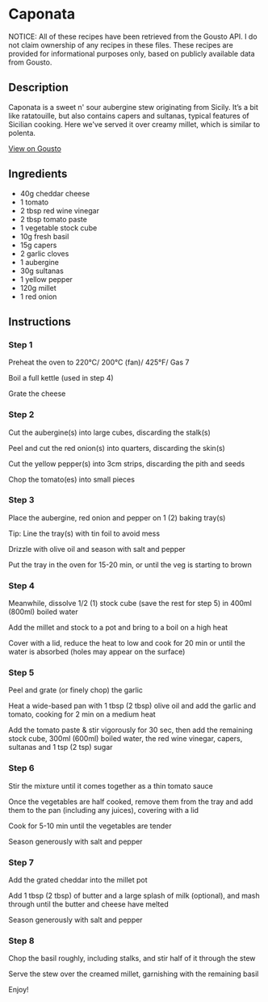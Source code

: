 # Caponata

NOTICE: All of these recipes have been retrieved from the Gousto API. I do not claim ownership of any recipes in these files. These recipes are provided for informational purposes only, based on publicly available data from Gousto.

## Description

Caponata is a sweet n' sour aubergine stew originating from Sicily. It’s a bit like ratatouille, but also contains capers and sultanas, typical features of Sicilian cooking. Here we've served it over creamy millet, which is similar to polenta. 

[View on Gousto](https://www.gousto.co.uk/recipes/cookbook/caponata)

## Ingredients

- 40g cheddar cheese
- 1 tomato
- 2 tbsp red wine vinegar 
- 2 tbsp tomato paste
- 1 vegetable stock cube
- 10g fresh basil
- 15g capers
- 2 garlic cloves
- 1 aubergine 
- 30g sultanas
- 1 yellow pepper
- 120g millet
- 1 red onion

## Instructions


### Step 1

Preheat the oven to 220&deg;C/ 200&deg;C (fan)/ 425&deg;F/ Gas 7


Boil a full kettle (used in step 4)


Grate the cheese


### Step 2

Cut the aubergine<span class="text-danger">(s)</span> into large cubes, discarding the stalk<span class="text-danger">(s)</span>


Peel and cut the red onion<span class="text-danger">(s)</span> into quarters, discarding the skin<span class="text-danger">(s)</span>


Cut the yellow pepper<span class="text-danger">(s)</span> into 3cm strips, discarding the pith and seeds


Chop the tomato<span class="text-danger">(es)</span> into small pieces


### Step 3

Place the aubergine, red onion and pepper on 1 <span class="text-danger">(2)</span> baking tray<span class="text-danger">(s) </span>


Tip: Line the tray<span class="text-danger">(s)</span> with tin foil to avoid mess


Drizzle with olive oil and season with salt and pepper


Put the tray in the oven for 15-20 min, or until the veg is starting to brown


### Step 4

Meanwhile, dissolve 1/2 <span class="text-danger">(1)</span> stock cube (save the rest for step 5) in 400ml <span class="text-danger">(800ml)</span>&nbsp;boiled water


Add the millet and stock to a pot and bring to a boil on a high heat&nbsp;


Cover&nbsp;with a lid, reduce the heat to low and cook for 20 min or until the water is absorbed (holes may appear on the surface)


### Step 5

Peel and grate (or finely chop) the garlic


Heat a wide-based pan with 1 tbsp <span class="text-danger">(2 tbsp)</span>&nbsp;olive oil and add the garlic and tomato, cooking for 2 min on a medium heat&nbsp;


Add the tomato paste &amp; stir vigorously for 30 sec, then add the remaining stock cube, 300ml <span class="text-danger">(600ml)</span>&nbsp;boiled water, the red wine vinegar, capers, sultanas and 1 tsp <span class="text-danger">(2 tsp)</span>&nbsp;sugar


### Step 6

Stir the mixture until it comes together as a thin tomato sauce


Once the vegetables are half cooked, remove them from the tray and add them to the pan (including any juices), covering with a lid


Cook for 5-10 min until the vegetables are tender


Season&nbsp;generously with salt and pepper&nbsp;


### Step 7

Add the grated cheddar into the millet pot


Add 1 tbsp <span class="text-danger">(2 tbsp)</span> of butter and a large splash of milk (optional), and mash through until the butter and cheese have melted


Season&nbsp;generously with salt and pepper

### Step 8

Chop the basil roughly, including stalks, and stir half of it through the stew


Serve the stew over the creamed millet, garnishing with the remaining basil


Enjoy!

